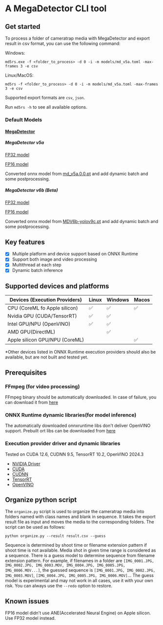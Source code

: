 # A MegaDetector CLI tool

## Get started

To process a folder of cameratrap media with MegaDetector and export result in csv format, you can use the following command:

Windows:

`md5rs.exe -f <folder_to_process> -d 0 -i -m models/md_v5a.toml -max-frames 3 -e csv`

Linux/MacOS:

`md5rs -f <folder_to_process> -d 0 -i -m models/md_v5a.toml -max-frames 3 -e csv`

Supported export formats are `csv`, `json`.

Run `md5rs -h` to see all available options.

### Default Models

#### [MegaDetector](https://github.com/microsoft/CameraTraps/blob/main/megadetector.md)

##### MegaDetector v5a

[FP32 model](https://huggingface.co/Simulacraliasing/Megadetector/resolve/main/md_v5a_d_pp.onnx?download=true)

[FP16 model](https://huggingface.co/Simulacraliasing/Megadetector/resolve/main/md_v5a_d_pp.onnx?download=true)

Converted onnx model from [md_v5a.0.0.pt](https://github.com/microsoft/CameraTraps/releases/download/v5.0/md_v5a.0.0.pt) and add dynamic batch and some postprocessing.

##### MegaDetector v6b (Beta)

[FP32 model](https://huggingface.co/Simulacraliasing/Megadetector/resolve/main/md_v6b_d_pp.onnx?download=true)

[FP16 model](https://huggingface.co/Simulacraliasing/Megadetector/resolve/main/md_v6b_d_pp_fp16.onnx?download=true)

Converted onnx model from [MDV6b-yolov9c.pt](https://zenodo.org/records/11192829/files/MDV6b-yolov9c.pt?download=1) and add dynamic batch and some postprocessing.

## Key features

- [x] Multiple platform and device support based on ONNX Runtime
- [x] Support both image and video processing
- [x] Multithread at each step
- [x] Dynamic batch inference

## Supported devices and platforms

| Devices (Execution Providers)  | Linux | Windows | Macos |
| ------------------------------ | ----- | ------- | ----- |
| CPU (CoreML fo Apple silicon)  | ✅     | ✅       | ✅     |
| Nvidia GPU (CUDA/TensorRT)     | ✅     | ✅       |       |
| Intel GPU/NPU (OpenVINO)       | ✅     | ✅       |       |
| AMD GPU(DirectML)              |       | ✅       |       |
| Apple silicon GPU/NPU (CoreML) |       |         | ✅     |

*Other devices listed in ONNX Runtime execution providers should also be available, but are not built and tested yet.

## Prerequisites

### FFmpeg (for video processing)

FFmpeg binary should be automatically downloaded. In case of failure, you can download it from [here](https://ffmpeg.org/download.html)

### ONNX Runtime dynamic libraries(for model inference)

The automatically downloaded onnxruntime libs don't deliver OpenVINO support. Prebuilt ort libs can be downloaded from [here](https://github.com/simulacraliasing/md5rs/releases/tag/ort-prebuilt)

### Execution provider driver and dynamic libraries

Tested on CUDA 12.6, CUDNN 9.5, TensorRT 10.2, OpenVINO 2024.3

- [NVIDIA Driver](https://www.nvidia.com/en-us/drivers/)
- [CUDA](https://developer.nvidia.com/cuda-downloads)
- [CUDNN](https://developer.nvidia.com/cudnn)
- [TensorRT](https://developer.nvidia.com/tensorrt)
- [OpenVINO](https://storage.openvinotoolkit.org/repositories/openvino/packages/)

## Organize python script

The `organize.py` script is used to organize the cameratrap media into folders named with class names and blank in sequence. It takes the export result file as input and moves the media to the corresponding folders. The script can be used as follows:

`python organize.py --result result.csv --guess`

Sequence is determined by shoot time or filename extension pattern if shoot time is not available. Media shot in given time range is considered as a sequence. There is a guess model to determine sequence from filename extension pattern. For example, if filenames in a folder are `[IMG_0001.JPG, IMG_0002.JPG, IMG_0003.MOV, IMG_0004.JPG, IMG_0005.JPG, IMG_0006.MOV...]`, the guessed sequence is `[IMG_0001.JPG, IMG_0002.JPG, IMG_0003.MOV]`, `[IMG_0004.JPG, IMG_0005.JPG, IMG_0006.MOV]`... The guess model is experimental and may not work in all cases, use it with your own risk. You can always use the `--redo` option to restore.

## Known issues

FP16 model didn't use ANE(Accelerated Neural Engine) on Apple silicon. Use FP32 model instead.

